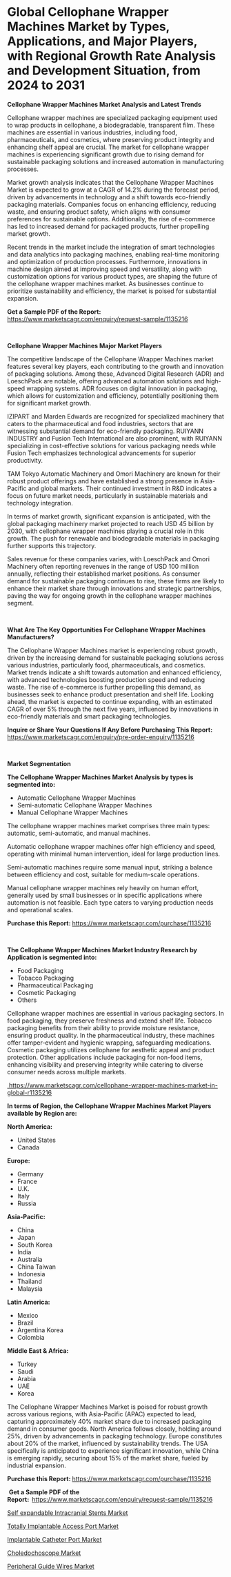 <p><h1>Global Cellophane Wrapper Machines Market by Types, Applications, and Major Players, with Regional Growth Rate Analysis and Development Situation, from 2024 to 2031</h1></p><p><strong>Cellophane Wrapper Machines Market Analysis and Latest Trends</strong></p>
<p><p>Cellophane wrapper machines are specialized packaging equipment used to wrap products in cellophane, a biodegradable, transparent film. These machines are essential in various industries, including food, pharmaceuticals, and cosmetics, where preserving product integrity and enhancing shelf appeal are crucial. The market for cellophane wrapper machines is experiencing significant growth due to rising demand for sustainable packaging solutions and increased automation in manufacturing processes.</p><p>Market growth analysis indicates that the Cellophane Wrapper Machines Market is expected to grow at a CAGR of 14.2% during the forecast period, driven by advancements in technology and a shift towards eco-friendly packaging materials. Companies focus on enhancing efficiency, reducing waste, and ensuring product safety, which aligns with consumer preferences for sustainable options. Additionally, the rise of e-commerce has led to increased demand for packaged products, further propelling market growth.</p><p>Recent trends in the market include the integration of smart technologies and data analytics into packaging machines, enabling real-time monitoring and optimization of production processes. Furthermore, innovations in machine design aimed at improving speed and versatility, along with customization options for various product types, are shaping the future of the cellophane wrapper machines market. As businesses continue to prioritize sustainability and efficiency, the market is poised for substantial expansion.</p></p>
<p><strong>Get a Sample PDF of the Report:&nbsp;</strong> <a href="https://www.marketscagr.com/enquiry/request-sample/1135216?utm_campaign=1556&utm_medium=2&utm_source=Github&utm_content=ia&utm_term=13102024&utm_id=cellophane-wrapper-machines">https://www.marketscagr.com/enquiry/request-sample/1135216</a></p>
<p>&nbsp;</p>
<p><strong>Cellophane Wrapper Machines Major Market Players</strong></p>
<p><p>The competitive landscape of the Cellophane Wrapper Machines market features several key players, each contributing to the growth and innovation of packaging solutions. Among these, Advanced Digital Research (ADR) and LoeschPack are notable, offering advanced automation solutions and high-speed wrapping systems. ADR focuses on digital innovation in packaging, which allows for customization and efficiency, potentially positioning them for significant market growth.</p><p>IZIPART and Marden Edwards are recognized for specialized machinery that caters to the pharmaceutical and food industries, sectors that are witnessing substantial demand for eco-friendly packaging. RUIYANN INDUSTRY and Fusion Tech International are also prominent, with RUIYANN specializing in cost-effective solutions for various packaging needs while Fusion Tech emphasizes technological advancements for superior productivity.</p><p>TAM Tokyo Automatic Machinery and Omori Machinery are known for their robust product offerings and have established a strong presence in Asia-Pacific and global markets. Their continued investment in R&D indicates a focus on future market needs, particularly in sustainable materials and technology integration.</p><p>In terms of market growth, significant expansion is anticipated, with the global packaging machinery market projected to reach USD 45 billion by 2030, with cellophane wrapper machines playing a crucial role in this growth. The push for renewable and biodegradable materials in packaging further supports this trajectory.</p><p>Sales revenue for these companies varies, with LoeschPack and Omori Machinery often reporting revenues in the range of USD 100 million annually, reflecting their established market positions. As consumer demand for sustainable packaging continues to rise, these firms are likely to enhance their market share through innovations and strategic partnerships, paving the way for ongoing growth in the cellophane wrapper machines segment.</p></p>
<p>&nbsp;</p>
<p><strong>What Are The Key Opportunities For Cellophane Wrapper Machines Manufacturers?</strong></p>
<p><p>The Cellophane Wrapper Machines market is experiencing robust growth, driven by the increasing demand for sustainable packaging solutions across various industries, particularly food, pharmaceuticals, and cosmetics. Market trends indicate a shift towards automation and enhanced efficiency, with advanced technologies boosting production speed and reducing waste. The rise of e-commerce is further propelling this demand, as businesses seek to enhance product presentation and shelf life. Looking ahead, the market is expected to continue expanding, with an estimated CAGR of over 5% through the next five years, influenced by innovations in eco-friendly materials and smart packaging technologies.</p></p>
<p><strong>Inquire or Share Your Questions If Any Before Purchasing This Report:</strong> <a href="https://www.marketscagr.com/enquiry/pre-order-enquiry/1135216?utm_campaign=1556&utm_medium=2&utm_source=Github&utm_content=ia&utm_term=13102024&utm_id=cellophane-wrapper-machines">https://www.marketscagr.com/enquiry/pre-order-enquiry/1135216</a></p>
<p>&nbsp;</p>
<p><strong>Market Segmentation</strong></p>
<p><strong>The Cellophane Wrapper Machines Market Analysis by types is segmented into:</strong></p>
<p><ul><li>Automatic Cellophane Wrapper Machines</li><li>Semi-automatic Cellophane Wrapper Machines</li><li>Manual Cellophane Wrapper Machines</li></ul></p>
<p><p>The cellophane wrapper machines market comprises three main types: automatic, semi-automatic, and manual machines. </p><p>Automatic cellophane wrapper machines offer high efficiency and speed, operating with minimal human intervention, ideal for large production lines. </p><p>Semi-automatic machines require some manual input, striking a balance between efficiency and cost, suitable for medium-scale operations. </p><p>Manual cellophane wrapper machines rely heavily on human effort, generally used by small businesses or in specific applications where automation is not feasible. Each type caters to varying production needs and operational scales.</p></p>
<p><strong>Purchase this Report:&nbsp;</strong><a href="https://www.marketscagr.com/purchase/1135216?utm_campaign=1556&utm_medium=2&utm_source=Github&utm_content=ia&utm_term=13102024&utm_id=cellophane-wrapper-machines">https://www.marketscagr.com/purchase/1135216</a></p>
<p>&nbsp;</p>
<p><strong>The Cellophane Wrapper Machines Market Industry Research by Application is segmented into:</strong></p>
<p><ul><li>Food Packaging</li><li>Tobacco Packaging</li><li>Pharmaceutical Packaging</li><li>Cosmetic Packaging</li><li>Others</li></ul></p>
<p><p>Cellophane wrapper machines are essential in various packaging sectors. In food packaging, they preserve freshness and extend shelf life. Tobacco packaging benefits from their ability to provide moisture resistance, ensuring product quality. In the pharmaceutical industry, these machines offer tamper-evident and hygienic wrapping, safeguarding medications. Cosmetic packaging utilizes cellophane for aesthetic appeal and product protection. Other applications include packaging for non-food items, enhancing visibility and preserving integrity while catering to diverse consumer needs across multiple markets.</p></p>
<p><a href="https://www.marketscagr.com/cellophane-wrapper-machines-market-in-global-r1135216?utm_campaign=1556&utm_medium=2&utm_source=Github&utm_content=ia&utm_term=13102024&utm_id=cellophane-wrapper-machines">&nbsp;https://www.marketscagr.com/cellophane-wrapper-machines-market-in-global-r1135216</a></p>
<p><strong>In terms of Region, the Cellophane Wrapper Machines Market Players available by Region are:</strong></p>
<p>
    <p> <strong> North America: </strong>
        <ul>
            <li>United States</li>
            <li>Canada</li>
        </ul>
        </p> 
    <p> <strong> Europe: </strong>
        <ul>
            <li>Germany</li>
            <li>France</li>
            <li>U.K.</li>
            <li>Italy</li>
            <li>Russia</li>
        </ul>
        </p> 
    <p> <strong> Asia-Pacific: </strong>
        <ul>
            <li>China</li>
            <li>Japan</li>
            <li>South Korea</li>
            <li>India</li>
            <li>Australia</li>
            <li>China Taiwan</li>
            <li>Indonesia</li>
            <li>Thailand</li>
            <li>Malaysia</li>
        </ul>
        </p> 
    <p> <strong> Latin America: </strong>
        <ul>
            <li>Mexico</li>
            <li>Brazil</li>
            <li>Argentina Korea</li>
            <li>Colombia</li>
        </ul>
        </p> 
    <p> <strong> Middle East & Africa: </strong>
        <ul>
            <li>Turkey</li>
            <li>Saudi</li>
            <li>Arabia</li>
            <li>UAE</li>
            <li>Korea</li>
        </ul>
    </p>
    </p>
<p><p>The Cellophane Wrapper Machines Market is poised for robust growth across various regions, with Asia-Pacific (APAC) expected to lead, capturing approximately 40% market share due to increased packaging demand in consumer goods. North America follows closely, holding around 25%, driven by advancements in packaging technology. Europe constitutes about 20% of the market, influenced by sustainability trends. The USA specifically is anticipated to experience significant innovation, while China is emerging rapidly, securing about 15% of the market share, fueled by industrial expansion.</p></p>
<p><strong>Purchase this Report: </strong><a href="https://www.marketscagr.com/purchase/1135216?utm_campaign=1556&utm_medium=2&utm_source=Github&utm_content=ia&utm_term=13102024&utm_id=cellophane-wrapper-machines">https://www.marketscagr.com/purchase/1135216</a></p>
<p>&nbsp;<strong>Get a Sample PDF of the Report:&nbsp;&nbsp;</strong><a href="https://www.marketscagr.com/enquiry/request-sample/1135216?utm_campaign=1556&utm_medium=2&utm_source=Github&utm_content=ia&utm_term=13102024&utm_id=cellophane-wrapper-machines">https://www.marketscagr.com/enquiry/request-sample/1135216</a></p>
<p><strong></strong></p>
<p><p><a href="https://www.linkedin.com/pulse/analyzing-self-expandable-intracranial-stents-market-dynamics-2zb9e?utm_campaign=1556&utm_medium=2&utm_source=Github&utm_content=ia&utm_term=13102024&utm_id=cellophane-wrapper-machines">Self expandable Intracranial Stents Market</a></p><p><a href="https://www.linkedin.com/pulse/insights-totally-implantable-access-port-market-players-3u1he?utm_campaign=1556&utm_medium=2&utm_source=Github&utm_content=ia&utm_term=13102024&utm_id=cellophane-wrapper-machines">Totally Implantable Access Port Market</a></p><p><a href="https://www.linkedin.com/pulse/global-implantable-catheter-port-market-product-type-application-6in7e?utm_campaign=1556&utm_medium=2&utm_source=Github&utm_content=ia&utm_term=13102024&utm_id=cellophane-wrapper-machines">Implantable Catheter Port Market</a></p><p><a href="https://www.linkedin.com/pulse/choledochoscope-market-evolution-global-trends-regional-dynamics-jak7e?utm_campaign=1556&utm_medium=2&utm_source=Github&utm_content=ia&utm_term=13102024&utm_id=cellophane-wrapper-machines">Choledochoscope Market</a></p><p><a href="https://www.linkedin.com/pulse/opportunities-challenges-peripheral-guide-wires-market-strategic-mdyqe?utm_campaign=1556&utm_medium=2&utm_source=Github&utm_content=ia&utm_term=13102024&utm_id=cellophane-wrapper-machines">Peripheral Guide Wires Market</a></p></p>